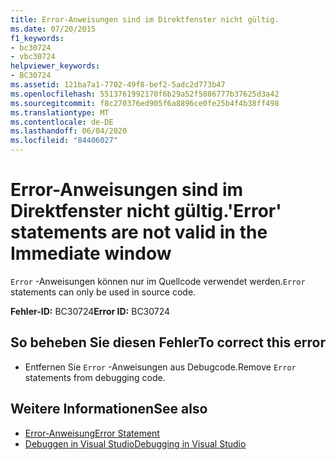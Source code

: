 ```yaml
---
title: Error-Anweisungen sind im Direktfenster nicht gültig.
ms.date: 07/20/2015
f1_keywords:
- bc30724
- vbc30724
helpviewer_keywords:
- BC30724
ms.assetid: 121ba7a1-7702-49f8-bef2-5adc2d773b47
ms.openlocfilehash: 5513761992170f6b29a52f5086777b37625d3a42
ms.sourcegitcommit: f8c270376ed905f6a8896ce0fe25b4f4b38ff498
ms.translationtype: MT
ms.contentlocale: de-DE
ms.lasthandoff: 06/04/2020
ms.locfileid: "84406027"
---
```

# <a name="error-statements-are-not-valid-in-the-immediate-window"></a><span data-ttu-id="073d1-102">Error-Anweisungen sind im Direktfenster nicht gültig.</span><span class="sxs-lookup"><span data-stu-id="073d1-102">'Error' statements are not valid in the Immediate window</span></span>
<span data-ttu-id="073d1-103">`Error` -Anweisungen können nur im Quellcode verwendet werden.</span><span class="sxs-lookup"><span data-stu-id="073d1-103">`Error` statements can only be used in source code.</span></span>  
  
 <span data-ttu-id="073d1-104">**Fehler-ID:** BC30724</span><span class="sxs-lookup"><span data-stu-id="073d1-104">**Error ID:** BC30724</span></span>  
  
## <a name="to-correct-this-error"></a><span data-ttu-id="073d1-105">So beheben Sie diesen Fehler</span><span class="sxs-lookup"><span data-stu-id="073d1-105">To correct this error</span></span>  
  
- <span data-ttu-id="073d1-106">Entfernen Sie `Error` -Anweisungen aus Debugcode.</span><span class="sxs-lookup"><span data-stu-id="073d1-106">Remove `Error` statements from debugging code.</span></span>  
  
## <a name="see-also"></a><span data-ttu-id="073d1-107">Weitere Informationen</span><span class="sxs-lookup"><span data-stu-id="073d1-107">See also</span></span>

- [<span data-ttu-id="073d1-108">Error-Anweisung</span><span class="sxs-lookup"><span data-stu-id="073d1-108">Error Statement</span></span>](../language-reference/statements/error-statement.md)
- [<span data-ttu-id="073d1-109">Debuggen in Visual Studio</span><span class="sxs-lookup"><span data-stu-id="073d1-109">Debugging in Visual Studio</span></span>](/visualstudio/debugger/debugger-feature-tour)

